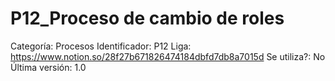 # P12_Proceso de cambio de roles

Categoría: Procesos
Identificador: P12
Liga: https://www.notion.so/28f27b671826474184dbfd7db8a7015d
Se utiliza?: No
Última versión: 1.0